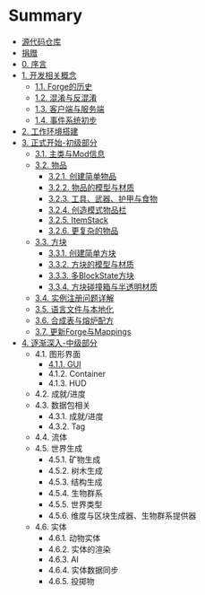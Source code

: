 # Summary

* [源代码仓库](https://github.com/vvvbbbcz/ModderGuide/tree/master)
* [捐赠](https://afdian.net/@vvvbbbcz)
* [0. 序言](README.md)
* [1. 开发相关概念](1-开发相关概念/1-开发相关概念.md)
    * [1.1. Forge的历史](1-开发相关概念/1.1-Forge的历史.md)
    * [1.2. 混淆与反混淆](1-开发相关概念/1.2-混淆与反混淆.md)
    * [1.3. 客户端与服务端](1-开发相关概念/1.3-客户端与服务端.md)
    * [1.4. 事件系统初步](1-开发相关概念/1.4-事件系统初步.md)
* [2. 工作环境搭建](2-工作环境搭建/2-工作环境搭建.md)
* [3. 正式开始-初级部分](3-正式开始-初级部分/3-正式开始-初级部分.md)
    * [3.1. 主类与Mod信息](3-正式开始-初级部分/3.1-主类与Mod信息.md)
    * [3.2. 物品](3-正式开始-初级部分/3.2-物品/3.2-物品.md)
        * [3.2.1. 创建简单物品](3-正式开始-初级部分/3.2-物品/3.2.1-创建简单物品.md)
        * [3.2.2. 物品的模型与材质](3-正式开始-初级部分/3.2-物品/3.2.2-物品的模型与材质.md)
        * [3.2.3. 工具、武器、护甲与食物](3-正式开始-初级部分/3.2-物品/3.2.3-工具、武器、护甲与食物.md)
        * [3.2.4. 创造模式物品栏](3-正式开始-初级部分/3.2-物品/3.2.4-创造模式物品栏.md)
        * [3.2.5. ItemStack](3-正式开始-初级部分/3.2-物品/3.2.5-ItemStack.md)
        * [3.2.6. 更复杂的物品](3-正式开始-初级部分/3.2-物品/3.2.6-更复杂的物品.md)
    * [3.3. 方块](3-正式开始-初级部分/3.3-方块/3.3-方块.md)
        * [3.3.1. 创建简单方块](3-正式开始-初级部分/3.3-方块/3.3.1-创建简单方块.md)
        * [3.3.2. 方块的模型与材质](3-正式开始-初级部分/3.3-方块/3.3.2-方块的模型与材质.md)
        * [3.3.3. 多BlockState方块](3-正式开始-初级部分/3.3-方块/3.3.3-多BlockState方块.md)
        * [3.3.4. 方块碰撞箱与半透明材质](3-正式开始-初级部分/3.3-方块/3.3.4-方块碰撞箱与半透明材质.md)
    * [3.4. 实例注册问题详解](3-正式开始-初级部分/3.4-实例注册问题详解.md)
    * [3.5. 语言文件与本地化](3-正式开始-初级部分/3.5-语言文件与本地化.md)
    * [3.6. 合成表与熔炉配方](3-正式开始-初级部分/3.6-合成表与熔炉配方.md)
    * [3.7. 更新Forge与Mappings](3-正式开始-初级部分/3.7-更新Forge与Mappings.md)
* [4. 逐渐深入-中级部分](4-逐渐深入-中级部分/4-逐渐深入-中级部分.md)
    * 4.1. 图形界面
        * [4.1.1. GUI](4-逐渐深入-中级部分/4.1-图形界面/4.1.1-GUI.md)
        * 4.1.2. Container
        * 4.1.3. HUD
    * 4.2. 成就/进度
    * 4.3. 数据包相关
        * 4.3.1. 成就/进度
        * 4.3.2. Tag
    * 4.4. 流体
    * 4.5. 世界生成
        * 4.5.1. 矿物生成
        * 4.5.2. 树木生成
        * 4.5.3. 结构生成
        * 4.5.4. 生物群系
        * 4.5.5. 世界类型
        * 4.5.6. 维度与区块生成器、生物群系提供器
    * 4.6. 实体
        * 4.6.1. 动物实体
        * 4.6.2. 实体的渲染
        * 4.6.3. AI
        * 4.6.4. 实体数据同步
        * 4.6.5. 投掷物